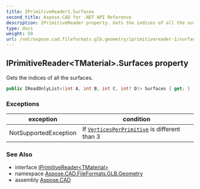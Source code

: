 ```yaml
---
title: IPrimitiveReader1.Surfaces
second_title: Aspose.CAD for .NET API Reference
description: IPrimitiveReader property. Gets the indices of all the surfaces
type: docs
weight: 50
url: /net/aspose.cad.fileformats.glb.geometry/iprimitivereader-1/surfaces/
---
```

## IPrimitiveReader&lt;TMaterial&gt;.Surfaces property

Gets the indices of all the surfaces.

```csharp
public IReadOnlyList<(int A, int B, int C, int? D)> Surfaces { get; }
```

### Exceptions

| exception | condition |
| --- | --- |
| NotSupportedException | If [`VerticesPerPrimitive`](../verticesperprimitive/) is different than 3 |

### See Also

* interface [IPrimitiveReader&lt;TMaterial&gt;](../)
* namespace [Aspose.CAD.FileFormats.GLB.Geometry](../../iprimitivereader-1/)
* assembly [Aspose.CAD](../../../)



